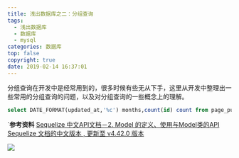 ```yaml
---
title: 浅出数据库之二：分组查询
tags:
  - 浅出数据库
  - 数据库
  - mysql
categories: 数据库
top: false
copyright: true
date: 2019-02-14 16:37:01
---
```

分组查询在开发中是经常用到的，很多时候有些无从下手，这里从开发中整理出一些常用的分组查询的问题，以及对分组查询的一些概念上的理解。
<!--more-->
```sql
select DATE_FORMAT(updated_at,'%c') months,count(id) count from page_publish_logs where env='test' and DATE_FORMAT(updated_at,'%Y')=2018 group by months;
```
`**参考资料**
[Sequelize 中文API文档－2. Model 的定义、使用与Model类的API](https://itbilu.com/nodejs/npm/V1PExztfb.html)
[Sequelize 文档的中文版本 , 更新至 v4.42.0 版本](https://github.com/demopark/sequelize-docs-Zh-CN)

![][image-1]



[image-1]:	http://static.zhyjor.com/wexin.png
